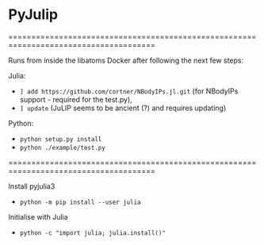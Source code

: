 # PyJulip

======================================================================================

Runs from inside the libatoms Docker after following the next few steps:

Julia: 
- `] add https://github.com/cortner/NBodyIPs.jl.git` (for NBodyIPs support - required for the test.py), 
- `] update` (JuLIP seems to be ancient (?) and requires updating)

Python:
- `python setup.py install`
- `python ./example/test.py`


======================================================================================


Install pyjulia3
- `python -m pip install --user julia`

Initialise with Julia
- `python -c "import julia; julia.install()"`
